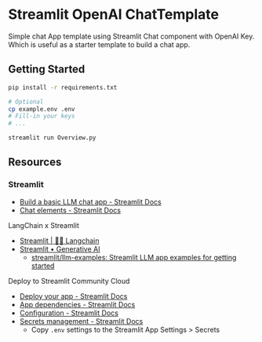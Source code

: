 # Streamlit OpenAI ChatTemplate

Simple chat App template using Streamlit Chat component with OpenAI Key. Which is useful as a starter template to build a chat app.

## Getting Started

```bash
pip install -r requirements.txt
```

```bash
# Optional
cp example.env .env
# Fill-in your keys
# ...
```

```bash
streamlit run Overview.py
```

## Resources

### Streamlit

- [Build a basic LLM chat app - Streamlit Docs](https://docs.streamlit.io/knowledge-base/tutorials/build-conversational-apps)
- [Chat elements - Streamlit Docs](https://docs.streamlit.io/library/api-reference/chat)

LangChain x Streamlit

- [Streamlit | 🦜️🔗 Langchain](https://python.langchain.com/docs/integrations/callbacks/streamlit)
- [Streamlit • Generative AI](https://streamlit.io/generative-ai)
  - [streamlit/llm-examples: Streamlit LLM app examples for getting started](https://github.com/streamlit/llm-examples/)

Deploy to Streamlit Community Cloud

- [Deploy your app - Streamlit Docs](https://docs.streamlit.io/streamlit-community-cloud/deploy-your-app)
- [App dependencies - Streamlit Docs](https://docs.streamlit.io/streamlit-community-cloud/deploy-your-app/app-dependencies)
- [Configuration - Streamlit Docs](https://docs.streamlit.io/library/advanced-features/configuration)
- [Secrets management - Streamlit Docs](https://docs.streamlit.io/streamlit-community-cloud/deploy-your-app/secrets-management)
  - Copy `.env` settings to the Streamlit App Settings > Secrets
